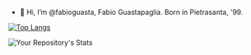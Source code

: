 - 👋 Hi, I’m @fabioguasta, Fabio Guastapaglia. Born in Pietrasanta, '99.

[![Top Langs](https://github-readme-stats.vercel.app/api/top-langs/?username=anuraghazra)](https://github.com/anuraghazra/github-readme-stats)

![Your Repository's Stats](https://github-readme-stats.vercel.app/api/top-langs/?username=Your_GitHub_Username&theme=blue-green)

<!---
fabioguasta/fabioguasta is a ✨ special ✨ repository because its `README.md` (this file) appears on your GitHub profile.
You can click the Preview link to take a look at your changes.
--->
